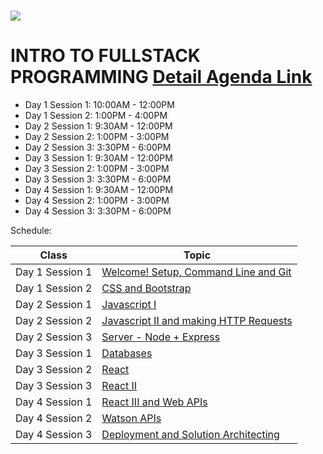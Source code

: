# <img src="https://www.research.ibm.com/university/cas/benelux/images/eye-bee-m.gif" >

# INTRO TO FULLSTACK PROGRAMMING [Detail Agenda Link](https://ibm.ent.box.com/file/274709327883)

- Day 1 Session 1: 10:00AM - 12:00PM
- Day 1 Session 2: 1:00PM - 4:00PM
- Day 2 Session 1: 9:30AM - 12:00PM
- Day 2 Session 2: 1:00PM - 3:00PM
- Day 2 Session 3: 3:30PM - 6:00PM
- Day 3 Session 1: 9:30AM - 12:00PM
- Day 3 Session 2: 1:00PM - 3:00PM
- Day 3 Session 3: 3:30PM - 6:00PM
- Day 4 Session 1: 9:30AM - 12:00PM
- Day 4 Session 2: 1:00PM - 3:00PM
- Day 4 Session 3: 3:30PM - 6:00PM


Schedule:

| Class | Topic |
|-----|------|
| Day 1 Session 1| [Welcome! Setup, Command Line and Git](https://github.ibm.com/Aljosha-Novakovic/tschool_fullstack/tree/master/Welcome!%20Setup%2C%20Command%20Line%20and%20Git)
| Day 1 Session 2 | [CSS and Bootstrap](CSS-Bootstrap)
| Day 2 Session 1 | [Javascript I](javascript)
| Day 2 Session 2 | [Javascript II and making HTTP Requests](Javascript-II)
| Day 2 Session 3 | [Server - Node + Express](server/lecture-notes.md)
| Day 3 Session 1| [Databases](authentication-databases)
| Day 3 Session 2 | [React](react-1)
| Day 3 Session 3 | [React II](react/lecture-notes-react-2.md)
| Day 4 Session 1 | [React III and Web APIs](webapis/lecture-notes.md)
| Day 4 Session 2 | [Watson APIs](deployment)
| Day 4 Session 3 | [Deployment and Solution Architecting](technical-interviews/lecture-notes.md)




